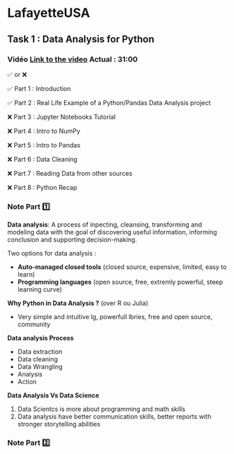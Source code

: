 # LafayetteUSA
## Task 1 : Data Analysis for Python

### Vidéo [Link to the video](https://www.youtube.com/watch?v=r-uOLxNrNk8)  Actual : **31:00**

✅ or ❌

✅ Part 1 : Introduction

✅ Part 2 : Real Life Example of a Python/Pandas Data Analysis project

❌ Part 3 : Jupyter Notebooks Tutorial

❌ Part 4 : Intro to NumPy

❌ Part 5 : Intro to Pandas

❌ Part 6 : Data Cleaning

❌ Part 7 : Reading Data from other sources

❌ Part 8 : Python Recap 

### Note Part 1️⃣
**Data analysis**: A process of inpecting, cleansing, transforming and modeling data with the goal of discovering useful information, informing conclusion and supporting decision-making.

Two options for data analysis : 
- **Auto-managed closed tools** (closed source, expensive, limited, easy to learn)
- **Programming languages** (open source, free, extremly powerful, steep learning curve)

**Why Python in Data Analysis ?** (over R ou Julia)

- Very simple and intuitive lg, powerfull lbries, free and open source, community

**Data analysis Process** 
- Data extraction
- Data cleaning
- Data Wrangling
- Analysis
- Action

**Data Analysis Vs Data Science** 
1. Data Scientcs is more about programming and math skills
2. Data analysis have better communication skills, better reports with stronger storytelling abilities

### Note Part 2️⃣

